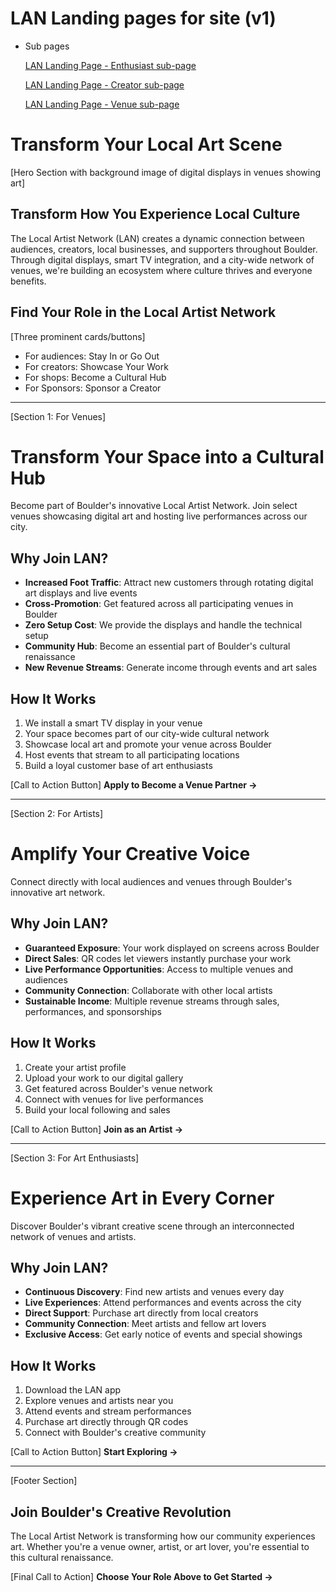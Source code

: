 # LAN Landing pages for site (v1)

- Sub pages
    
    [LAN Landing Page - Enthusiast sub-page](LAN%20Landing%20pages%20for%20site%20(v1)%20158faa2a7b8a80bea68befef0519eb49/LAN%20Landing%20Page%20-%20Enthusiast%20sub-page%20158faa2a7b8a81178e6fd5198e24252e.md)
    
    [LAN Landing Page - Creator sub-page](LAN%20Landing%20pages%20for%20site%20(v1)%20158faa2a7b8a80bea68befef0519eb49/LAN%20Landing%20Page%20-%20Creator%20sub-page%20158faa2a7b8a817189f1c33dcf808719.md)
    
    [LAN Landing Page - Venue sub-page](LAN%20Landing%20pages%20for%20site%20(v1)%20158faa2a7b8a80bea68befef0519eb49/LAN%20Landing%20Page%20-%20Venue%20sub-page%20158faa2a7b8a8103b119f28e2293b3cf.md)
    

# Transform Your Local Art Scene

[Hero Section with background image of digital displays in venues showing art]

## Transform How You Experience Local Culture

The Local Artist Network (LAN) creates a dynamic connection between audiences, creators, local businesses, and supporters throughout Boulder. Through digital displays, smart TV integration, and a city-wide network of venues, we're building an ecosystem where culture thrives and everyone benefits.

## Find Your Role in the Local Artist Network

[Three prominent cards/buttons]

* For audiences: Stay In or Go Out
* For creators: Showcase Your Work
* For shops: Become a Cultural Hub
* For Sponsors: Sponsor a Creator

---

[Section 1: For Venues]

# Transform Your Space into a Cultural Hub

Become part of Boulder's innovative Local Artist Network. Join select venues showcasing digital art and hosting live performances across our city.

## Why Join LAN?

- **Increased Foot Traffic**: Attract new customers through rotating digital art displays and live events
- **Cross-Promotion**: Get featured across all participating venues in Boulder
- **Zero Setup Cost**: We provide the displays and handle the technical setup
- **Community Hub**: Become an essential part of Boulder's cultural renaissance
- **New Revenue Streams**: Generate income through events and art sales

## How It Works

1. We install a smart TV display in your venue
2. Your space becomes part of our city-wide cultural network
3. Showcase local art and promote your venue across Boulder
4. Host events that stream to all participating locations
5. Build a loyal customer base of art enthusiasts

[Call to Action Button]
**Apply to Become a Venue Partner →**

---

[Section 2: For Artists]

# Amplify Your Creative Voice

Connect directly with local audiences and venues through Boulder's innovative art network.

## Why Join LAN?

- **Guaranteed Exposure**: Your work displayed on screens across Boulder
- **Direct Sales**: QR codes let viewers instantly purchase your work
- **Live Performance Opportunities**: Access to multiple venues and audiences
- **Community Connection**: Collaborate with other local artists
- **Sustainable Income**: Multiple revenue streams through sales, performances, and sponsorships

## How It Works

1. Create your artist profile
2. Upload your work to our digital gallery
3. Get featured across Boulder's venue network
4. Connect with venues for live performances
5. Build your local following and sales

[Call to Action Button]
**Join as an Artist →**

---

[Section 3: For Art Enthusiasts]

# Experience Art in Every Corner

Discover Boulder's vibrant creative scene through an interconnected network of venues and artists.

## Why Join LAN?

- **Continuous Discovery**: Find new artists and venues every day
- **Live Experiences**: Attend performances and events across the city
- **Direct Support**: Purchase art directly from local creators
- **Community Connection**: Meet artists and fellow art lovers
- **Exclusive Access**: Get early notice of events and special showings

## How It Works

1. Download the LAN app
2. Explore venues and artists near you
3. Attend events and stream performances
4. Purchase art directly through QR codes
5. Connect with Boulder's creative community

[Call to Action Button]
**Start Exploring →**

---

[Footer Section]

## Join Boulder's Creative Revolution

The Local Artist Network is transforming how our community experiences art. Whether you're a venue owner, artist, or art lover, you're essential to this cultural renaissance.

[Final Call to Action]
**Choose Your Role Above to Get Started →**